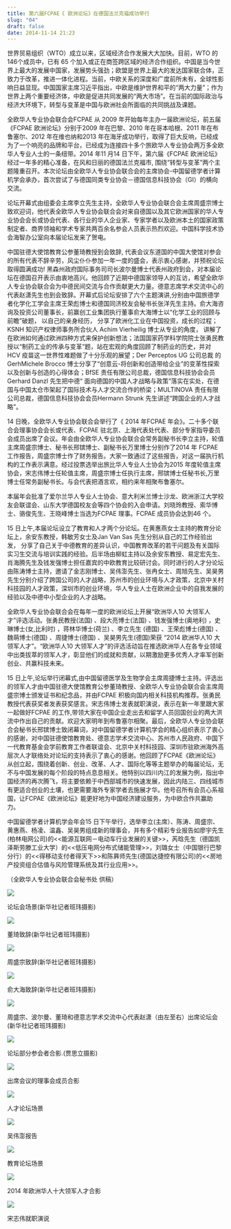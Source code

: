 ```yaml
---
title: 第六届FCPAE《 欧洲论坛》在德国法兰克福成功举行
slug: "04"
draft: false
date: 2014-11-14 21:23
---
```

世界贸易组织（WTO）成立以来，区域经济合作发展大大加快。目前，WTO 的 146个成员中，已有 65 个加入或正在商签跨区域的经济合作组织。中国是当今世界上最大的发展中国家，发展势头强劲；欧盟是世界上最大的发达国家联合体，正致力于改革，推进一体化进程。当前，中欧关系的深度和广度前所未有，全球性影响日益显现。中国国家主席习近平指出，中欧是维护世界和平的“两大力量”；作为世界上两个重要经济体，中欧是促进共同发展的“两大市场”。在当前的国际政治与经济大环境下，转型与变革是中国与欧洲社会所面临的共同挑战及课题。

全欧华人专业协会联合会FCPAE 从 2009 年开始每年主办一届欧洲论坛，前五届《FCPAE 欧洲论坛》分别于2009 年在巴黎、2010 年在哥本哈根、2011 年在布鲁塞尔、2012 年在维也纳和2013 年在海牙成功举行，取得了巨大反响，已经成为了一个响亮的品牌和平台，已经成为连接四十多个旅欧华人专业协会两万多全欧华人专业人士的一条纽带。2014 年11 月14 日下午，第六届《FCPAE 欧洲论坛》经过一年多的精心准备，在风和日丽的德国法兰克福市, 围绕“转型与变革”两个主题隆重召开。本次论坛由全欧华人专业协会联合会的主席协会-中国留德学者计算机学会承办，首次尝试了与德国同类专业协会－德国信息科技协会（GI）的横向交流。

论坛开幕式由组委会主席李立先生主持，全欧华人专业协会联合会主席周盛宗博士致欢迎词，他代表全欧华人专业协会联合会对来自德国以及其它欧洲国家的华人专业协会会长或协会代表、各行业的华人企业家、专家学者以及欧洲本土的国家政策制定者、商界领袖和学术专家共两百余名参会人员表示热烈欢迎。中国科学技术协会海智办公室向本届论坛发来了贺电。

中国驻德大使馆教育公参董琦教授到会致辞, 代表会议东道国的中国大使馆对参会的所有代表不辞辛劳，风尘仆仆参加一年一度的盛会，表示衷心感谢，并预祝论坛取得圆满成功! 黑森州政府国际事务司司长波尔曼博士代表州政府到会，对本届论坛在德国召开表示由衷地高兴。他回顾了近期中德国家领导人的互访，希望全欧华人专业协会联合会为中德民间交流与合作贡献更大力量。德意志席学术交流中心的代表赵潇先生也到会致辞。开幕式后论坛安排了六个主题演讲,分别由中国旅德学者化学化工学会主席王荣彪博士和德国同济校友会秘书长张洋先生主持。俞大海咨询及投资公司董事长，前赢创工业集团执行董事俞大海博士以“化学工业的回顾与前瞻”破题， 以自己的亲身经历， 分享了欧洲化工业在中国投资，成长的过程；KSNH 知识产权律师事务所合伙人 Achim Vierheilig 博士从专业的角度， 讲解了在欧洲如何通过欧洲四种方式来保护创新想法；法国国家药学科学院院士张勇民教授以“制药工业的传承与变革”题，站在宏观的角度回顾了制药业的历史，并对HCV 疫苗这一世界性难题做了十分乐观的展望；Der Perceptos UG 公司总裁 的GerhMichele Brocco 博士分享了“创意云-将创新和创造带给企业”的变革性探索以及创新与创造的心得体会；BfSE 责任有限公司总裁，德国信息科技协会会员 Gerhard Danzl 先生把中德“ 面向德国的中国人才战略与政策”落实在实处，在德国与中国太仓市架起了国际技术与人才交流合作的桥梁；MULTINOVA 责任有限公司总裁，德国信息科技协会会员Hermann Strunk 先生讲述“跨国企业的人才战略”。

14 日晚，全欧华人专业协会联合会举行了《 2014 年FCPAE 年会》。二十多个联合会理事协会会长或代表、FCPAE 驻北京、上海代表处代表、部分专家指导委员会成员出席了会议。年会由全欧华人专业协会联合会常务副秘书长李立主持，轮值主席周盛宗博士、秘书长邢镔博士、副秘书长万里博士分别作了2014 年 FCPAE 工作报告，周盛宗博士作了财务报告。大家一致通过了这些报告，对这一届执行机构的工作表示满意。经过投票选举出旅比华人专业人士协会为2015 年度轮值主席协会，宋志伟博士任轮值主席，周盛宗博士任执行主席，邢镔博士任秘书长,万里博士任常务副秘书长。与会代表把酒言欢，相约来年相聚布鲁塞尔。

本届年会批准了爱尔兰华人专业人士协会、意大利米兰博士沙龙、欧洲浙江大学校友会联谊会、山东大学德国校友会等四个协会的入会申请。刘晓玲教授、索华博士、骆俊先生、王晓峰博士当选为FCPAE 理事。FCPAE 成员协会达到46 个。

15 日上午,本届论坛设立了教育和人才两个分论坛。在黄惠燕女士主持的教育分论坛上，余安东教授，韩敏芳女士及Jan Van Sas 先生分别从自己的工作经验出发， 分享了自己关于中德教育的差异认识，中国教育改革的若干问题及有关国际实习生交流与培训实践的经验。后半场由柳虹主持以及余安东教授、易定宏先生、肖海腾先生及钱发强博士担任嘉宾的中欧教育比较研讨会。同时进行的人才分论坛由陈涛博士主持，邀请了金志刚博士、吴伟澎先生、张冉女士、周旭先生、吴昊男先生分别介绍了跨国公司的人才战略，苏州市的创业环境与人才政策，北京中关村科技园的人才政策，深圳市的创业环境，华人专业人士在欧洲企业中的自我发展的经验以及中德中小型企业的人才战略。

全欧华人专业协会联合会在每年一度的欧洲论坛上开展“欧洲华人10 大领军人才”评选活动。张勇民教授(法国) 、段大亮博士(法国) 、钱发强博士(奥地利) ，史琳博士(女,比利时) ，蒋林华博士(荷兰) 、李立先生 (德国) 、王荣彪博士(德国) 、魏萌博士(德国) 、周捷博士(德国) 、吴昊男先生(德国)荣获 “2014 欧洲华人10 大领军人才”。“欧洲华人10 大领军人才”的评选活动旨在推选欧洲华人在各专业领域中出类拔萃的领军人才，彰显他们的成就和贡献，以期激励更多优秀人才率军创新创业、共赢科技未来。

15 日上午,论坛举行闭幕式,由中国留德医学及生物学会主席周捷博士主持。评选出的领军人才由中国驻德大使馆教育公参董琦教授、全欧华人专业协会联合会主席周盛宗博士颁发证书和纪念品，并由FCPAE 积极向国内相关科技机构推荐。张勇民教授代表获奖者发表获奖感言。宋志伟博士发表就职演说，表示在新一年里跟大家一起做好FCPAE 的工作,带领大家在中国企业走出去和留学人员回国创业的两大洪流中作出自己的贡献。欢迎大家明年到布鲁塞尔相聚。最后，全欧华人专业协会联合会秘书长邢镔博士致闭幕词，对中国留德学者计算机学会的精心组织表示了衷心的感谢，对中国驻德使馆教育处、德意志学术交流中心、苏州市人民政府、中国下一代教育基金会学前教育工作者联谊会、北京中关村科技园、深圳市驻欧洲海外高层次人才联络处对论坛的支持表示了衷心的感谢。他回顾了FCPAE《欧洲论坛》从创立起，围绕着创新、创业、改革、人才、国际化等等主题举办的每届论坛，无不与中国发展的每个阶段的特点息息相关。他特别以四川内江的发展为例，指出中国经济的再次腾飞，将主要依赖于中西部城市的快速发展，因此内陆三、四线城市有更适合创业的土壤，也更需要海外专家学者去施展才华。他号召所有会员心系祖国，让FCPAE《欧洲论坛》能更好地为中国经济建设服务，为中欧合作共赢助力。

中国留德学者计算机学会年会15 日下午举行，选举李立(主席）、陈涛、周盛宗、黄惠燕、杨凌、温鑫、吴昊男组成新的理事会，并有多个精彩专业报告如廖宇先生(柏林电网公司)的<<能源互联网－电动车行业发展的关键>>，芮晗先生（德国凯泽斯劳滕工业大学）的<<低压电网分布式储能管理>>，刘璐女士（中国银行巴黎分行）的<<得移动支付者得天下>>和陈奡师先生(德国达捷控有限公司)的<<房地产投资组合估值与风险管理系统及其行业应用>>。

（全欧华人专业协会联合会秘书处 供稿）

![](/images/upload/图片_20241016212759.png)

论坛会场景(新华社记者班玮摄影)

![](/images/upload/图片_20241016212803.png)

董琦致辞(新华社记者班玮摄影)

![](/images/upload/图片_20241016212806.png)

周盛宗致辞(新华社记者班玮摄影)

![](/images/upload/图片_20241016212808.png)

俞大海致辞(新华社记者班玮摄影)

![](/images/upload/图片_20241016212811.png)

周盛宗、波尔曼、董琦和德意志学术交流中心代表赵潇（由左至右）出席论坛会(新华社记者班玮摄影)

![](/images/upload/图片_20241016212814.png)

论坛部分参会者合影.(贾思立摄影)

![](/images/upload/图片_20241016212817.png)

出席会议的理事会成员合影

![](/images/upload/图片_20241016212819.png)

人才论坛场景

![](/images/upload/图片_20241016212822.png)

吴伟澎报告

![](/images/upload/图片_20241016212825.png)

教育论坛场景

![](/images/upload/图片_20241016212827.png)

2014 年欧洲华人十大领军人才合影

![](/images/upload/wechat截图_20241016212748.png)

宋志伟就职演说
